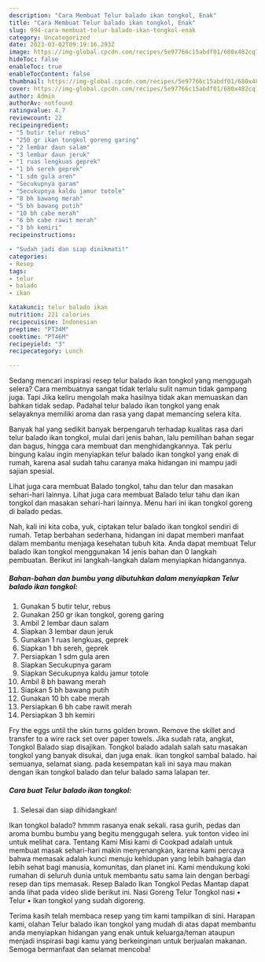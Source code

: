 ```yaml
---
description: "Cara Membuat Telur balado ikan tongkol, Enak"
title: "Cara Membuat Telur balado ikan tongkol, Enak"
slug: 994-cara-membuat-telur-balado-ikan-tongkol-enak
category: Uncategorized
date: 2023-03-02T09:19:16.293Z
image: https://img-global.cpcdn.com/recipes/5e97766c15abdf01/680x482cq70/telur-balado-ikan-tongkol-foto-resep-utama.jpg
hideToc: false
enableToc: true
enableTocContent: false
thumbnail: https://img-global.cpcdn.com/recipes/5e97766c15abdf01/680x482cq70/telur-balado-ikan-tongkol-foto-resep-utama.jpg
cover: https://img-global.cpcdn.com/recipes/5e97766c15abdf01/680x482cq70/telur-balado-ikan-tongkol-foto-resep-utama.jpg
author: Admin
authorAv: notfound
ratingvalue: 4.7
reviewcount: 22
recipeingredient:
- "5 butir telur rebus"
- "250 gr ikan tongkol goreng garing"
- "2 lembar daun salam"
- "3 lembar daun jeruk"
- "1 ruas lengkuas geprek"
- "1 bh sereh geprek"
- "1 sdm gula aren"
- "Secukupnya garam"
- "Secukupnya kaldu jamur totole"
- "8 bh bawang merah"
- "5 bh bawang putih"
- "10 bh cabe merah"
- "6 bh cabe rawit merah"
- "3 bh kemiri"
recipeinstructions:

- "Sudah jadi dan siap dinikmati!"
categories:
- Resep
tags:
- telur
- balado
- ikan

katakunci: telur balado ikan 
nutrition: 221 calories
recipecuisine: Indonesian
preptime: "PT34M"
cooktime: "PT46M"
recipeyield: "3"
recipecategory: Lunch

---
```



Sedang mencari inspirasi resep telur balado ikan tongkol yang menggugah selera? Cara membuatnya sangat tidak terlalu sulit namun tidak gampang juga. Tapi Jika keliru mengolah maka hasilnya tidak akan memuaskan dan bahkan tidak sedap. Padahal telur balado ikan tongkol yang enak selayaknya memiliki aroma dan rasa yang dapat memancing selera kita.


Banyak hal yang sedikit banyak berpengaruh terhadap kualitas rasa dari telur balado ikan tongkol, mulai dari jenis bahan, lalu pemilihan bahan segar dan bagus, hingga cara membuat dan menghidangkannya. Tak perlu bingung kalau ingin menyiapkan telur balado ikan tongkol yang enak di rumah, karena asal sudah tahu caranya maka hidangan ini mampu jadi sajian spesial.

Lihat juga cara membuat Balado tongkol, tahu dan telur dan masakan sehari-hari lainnya. Lihat juga cara membuat Balado telur tahu dan ikan tongkol dan masakan sehari-hari lainnya. Menu hari ini ikan tongkol goreng di balado pedas.


Nah, kali ini kita coba, yuk, ciptakan telur balado ikan tongkol sendiri di rumah. Tetap berbahan sederhana, hidangan ini dapat memberi manfaat dalam membantu menjaga kesehatan tubuh kita. Anda dapat membuat Telur balado ikan tongkol menggunakan 14 jenis bahan dan 0 langkah pembuatan. Berikut ini langkah-langkah dalam menyiapkan hidangannya.

<!--inarticleads1-->

##### Bahan-bahan dan bumbu yang dibutuhkan dalam menyiapkan Telur balado ikan tongkol:

1. Gunakan 5 butir telur, rebus
1. Gunakan 250 gr ikan tongkol, goreng garing
1. Ambil 2 lembar daun salam
1. Siapkan 3 lembar daun jeruk
1. Gunakan 1 ruas lengkuas, geprek
1. Siapkan 1 bh sereh, geprek
1. Persiapkan 1 sdm gula aren
1. Siapkan Secukupnya garam
1. Siapkan Secukupnya kaldu jamur totole
1. Ambil 8 bh bawang merah
1. Siapkan 5 bh bawang putih
1. Gunakan 10 bh cabe merah
1. Persiapkan 6 bh cabe rawit merah
1. Persiapkan 3 bh kemiri


Fry the eggs until the skin turns golden brown. Remove the skillet and transfer to a wire rack set over paper towels. Jika sudah rata, angkat, Tongkol Balado siap disajikan. Tongkol balado adalah salah satu masakan tongkol yang banyak disukai, dan juga enak. ikan tongkol sambal balado. hai semuanya, selamat siang. pada kesempatan kali ini saya mau makan dengan ikan tongkol balado dan telur balado sama lalapan ter. 

<!--inarticleads2-->

##### Cara buat Telur balado ikan tongkol:


1. Selesai dan siap dihidangkan!

Ikan tongkol balado? hmmm rasanya enak sekali. rasa gurih, pedas dan aroma bumbu bumbu yang begitu menggugah selera. yuk tonton video ini untuk melihat cara. Tentang Kami Misi kami di Cookpad adalah untuk membuat masak sehari-hari makin menyenangkan, karena kami percaya bahwa memasak adalah kunci menuju kehidupan yang lebih bahagia dan lebih sehat bagi manusia, komunitas, dan planet ini. Kami mendukung koki rumahan di seluruh dunia untuk membantu satu sama lain dengan berbagi resep dan tips memasak. Resep Balado Ikan Tongkol Pedas Mantap dapat anda lihat pada video slide berikut ini. Nasi Goreng Telur Tongkol nasi • Telur • Ikan tongkol yang sudah digoreng. 

Terima kasih telah membaca resep yang tim kami tampilkan di sini. Harapan kami, olahan Telur balado ikan tongkol yang mudah di atas dapat membantu anda menyiapkan hidangan yang enak untuk keluarga/teman ataupun menjadi inspirasi bagi kamu yang berkeinginan untuk berjualan makanan. Semoga bermanfaat dan selamat mencoba!
